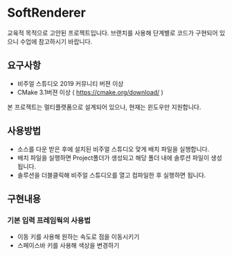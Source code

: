 # SoftRenderer

교육적 목적으로 고안된 프로젝트입니다. 
브랜치를 사용해 단계별로 코드가 구현되어 있으니 수업에 참고하시기 바랍니다. 

## 요구사항
- 비주얼 스튜디오 2019 커뮤니티 버젼 이상
- CMake 3.1버젼 이상 ( https://cmake.org/download/ )

본 프로젝트는 멀티플랫폼으로 설계되어 있으나, 현재는 윈도우만 지원합니다. 

## 사용방법
- 소스를 다운 받은 후에 설치된 비주얼 스튜디오 맞게 배치 파일을 실행합니다. 
- 배치 파일을 실행하면 Project폴더가 생성되고 해당 폴더 내에 솔루션 파일이 생성됩니다. 
- 솔루션을 더블클릭해 비주얼 스튜디오를 열고 컴파일한 후 실행하면 됩니다.

## 구현내용
### 기본 입력 프레임웍의 사용법
- 이동 키를 사용해 원하는 속도로 점을 이동시키기 
- 스페이스바 키를 사용해 색상을 변경하기
